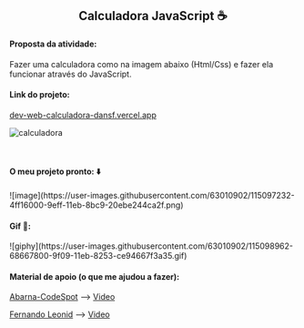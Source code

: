 <h2 style="text-align: center">
    Calculadora JavaScript ☕
</h2>

<h4>
    Proposta da atividade:
</h4>

<p>
     Fazer uma calculadora como na imagem abaixo (Html/Css) e fazer ela funcionar através do JavaScript.
</p>
<h4>Link do projeto:</h4><a href="dev-web-calculadora-dansf.vercel.app">dev-web-calculadora-dansf.vercel.app</a>

<br>

![calculadora](https://user-images.githubusercontent.com/63010902/115095199-bfaf1d00-9ef6-11eb-9005-973d735ef358.png)

<br>

<h4>
    O meu projeto pronto: ⬇️
</h4>
![image](https://user-images.githubusercontent.com/63010902/115097232-4ff16000-9eff-11eb-8bc9-20ebe244ca2f.png)

<br>

<h4>
    Gif 👾:
</h4>
![giphy](https://user-images.githubusercontent.com/63010902/115098962-68667800-9f09-11eb-8253-ce94667f3a35.gif)

<br>


<h4>
    Material de apoio (o que me ajudou a fazer):
</h4>

<p>
    <p>
            <a href="https://github.com/abarna-codespot/A-simple-Calculator">Abarna-CodeSpot</a> -->
        <a href="https://www.youtube.com/watch?v=CI2GwL--ll8">Video</a>
</p>
<p>
    <a href="https://www.youtube.com/channel/UCUx9gTvh8siElre9J7rF18w">Fernando Leonid</a> -->
    <a href="https://www.youtube.com/watch?v=oRZQ5EZOrQk">Video</a>
</p>

